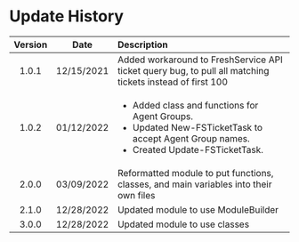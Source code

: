 # Update History

| Version | Date | Description |
| :-----: | :----: | :----------- |
| 1.0.1 | 12/15/2021 | Added workaround to FreshService API ticket query bug, to pull all matching tickets instead of first 100 |
| 1.0.2 | 01/12/2022 | <ul><li>Added class and functions for Agent Groups.</li><li>Updated New-FSTicketTask to accept Agent Group names.</li><li>Created Update-FSTicketTask.</li></ul> |
| 2.0.0 | 03/09/2022 | Reformatted module to put functions, classes, and main variables into their own files |
| 2.1.0 | 12/28/2022 | Updated module to use ModuleBuilder |
| 3.0.0 | 12/28/2022 | Updated module to use classes |